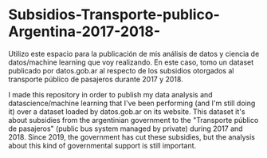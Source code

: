 # Subsidios-Transporte-publico-Argentina-2017-2018-
Utilizo este espacio para la publicación de mis análisis de datos y ciencia de datos/machine learning que voy realizando. En este caso, tomo un dataset publicado por datos.gob.ar al respecto de los subsidios otorgados al transporte público de pasajeros durante 2017 y 2018.

I made this repository in order to publish my data analysis and datascience/machine learning that I've been performing (and I'm still doing it) over a dataset loaded by datos.gob.ar on its website. This dataset it's about subsidies from the argentinian government to the "Transporte público de pasajeros" (public bus system managed by private) during 2017 and 2018.
Since 2019, the government has cut these subsidies, but the analysis about this kind of governmental support is still important.
